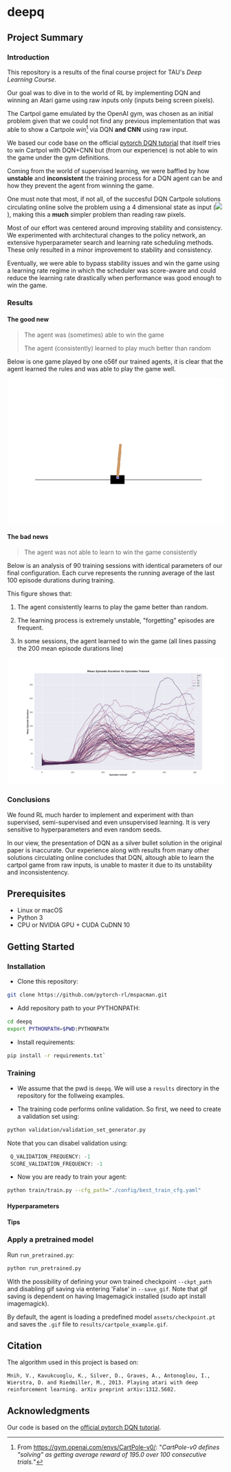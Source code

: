 # deepq

## Project Summary

### Introduction

This repository is a results of the final course project for TAU's *Deep Learning Course*.

Our goal was to dive in to the world of RL by implementing DQN and winning an Atari game using raw inputs only (inputs being screen pixels).

The Cartpol game emulated by the OpenAI gym, was chosen as an initial problem given that we could not find any previous implementation that was able to show a Cartpole *win*[^1] via DQN **and CNN** using raw input.

We based our code base on the official [pytorch DQN tutorial](https://pytorch.org/tutorials/intermediate/reinforcement_q_learning.html) that itself tries to win Cartpol with DQN+CNN but (from our experience) is not able to win the game under the gym definitions. 

Coming from the world of supervised learning, we were baffled by how **unstable** and **inconsistent** the training process for a DQN agent can be and how they prevent the agent from winning the game.

One must note that most, if not all, of the succesful DQN Cartpole solutions circulating online solve the problem using a 4 dimensional state as input (<img src="https://render.githubusercontent.com/render/math?math=x, v_x, \theta, v_\theta">), making this a **much** simpler problem than reading raw pixels.   

Most of our effort  was centered around improving stability and consistency. We experimented with architectural changes to the policy network, an extensive hyperparameter search and learning rate scheduling methods. These only resulted in a minor improvement to stability and consistency.

Eventually, we were able to bypass stability issues and win the game using a learning rate regime in which the scheduler was score-aware and could reduce the learning rate drastically when performance was good enough to win the game.

[^1]: From https://gym.openai.com/envs/CartPole-v0/: "*CartPole-v0 defines "solving" as getting average reward of 195.0 over 100 consecutive trials.*"

### Results

#### The good new

> The agent was (sometimes) able to win the game 
>
> The agent (consistently) learned to play much better than random

Below is one game played by one o56f our trained agents, it is clear that the agent learned the rules and was able to play the game well. 

![](assets/cartpole_example.gif)



#### The bad news

> The agent was not able to learn to win the game consistently

Below is an analysis of 90 training sessions with identical parameters of our final configuration. Each curve represents the running average of the last 100 episode durations during training. 

This figure shows that:

1. The agent consistently learns to play the game better than random.

2. The learning process is extremely unstable, "forgetting" episodes are frequent.

3. In some sessions, the agent learned to win the game (all lines passing the 200 mean episode durations line)

   

![](assets/multi_trial_analysis.png)

### Conclusions

We found RL much harder to implement and experiment with than supervised, semi-supervised and even unsupervised learning. It is very sensitive to hyperparameters and even random seeds.

In our view, the presentation of DQN as a silver bullet solution in the original paper is inaccurate. Our experience along with results from many other solutions circulating online concludes that DQN, altough able to learn the cartpol game from raw inputs, is unable to master it due to its unstability and inconsistentency. 

## Prerequisites

- Linux or macOS
- Python 3
- CPU or NVIDIA GPU + CUDA CuDNN 10

## Getting Started
### Installation

- Clone this repository:

```bash
git clone https://github.com/pytorch-rl/mspacman.git
```

- Add repository path to your PYTHONPATH:

```bash
cd deepq
export PYTHONPATH=$PWD:PYTHONPATH
```

- Install requirements:

```bash
pip install -r requirements.txt`
```

### Training

- We assume that the pwd is ``deepq``. We will use a ``results`` directory in 
the repository for the follweing examples.

- The training code performs online validation. So first, we need to create
a validation set using:

```bash
python validation/validation_set_generator.py
```

Note that you can disabel validation using:

```python
 Q_VALIDATION_FREQUENCY: -1
 SCORE_VALIDATION_FREQUENCY: -1
```

- Now you are ready to train your agent:

```bash
python train/train.py --cfg_path="./config/best_train_cfg.yaml"
```

#### Hyperparameters

#### Tips

### Apply a pretrained model

Run `run_pretrained.py`:
```bash
python run_pretrained.py
```

With the possibility of defining your own trained checkpoint `--ckpt_path` and disabling gif saving via entering 'False' in  `--save_gif`. Note that gif saving is dependent on having Imagemagick installed (sudo apt install imagemagick).

By default, the agent is loading a predefined model `assets/checkpoint.pt` and saves the `.gif` file to `results/cartpole_example.gif`.


## Citation

The algorithm used in this project is based on:

```
Mnih, V., Kavukcuoglu, K., Silver, D., Graves, A., Antonoglou, I., Wierstra, D. and Riedmiller, M., 2013. Playing atari with deep reinforcement learning. arXiv preprint arXiv:1312.5602.
```

## Acknowledgments

Our code is based on the [official pytorch DQN tutorial](https://github.com/pytorch/tutorials/blob/master/intermediate_source/reinforcement_q_learning.py).  
